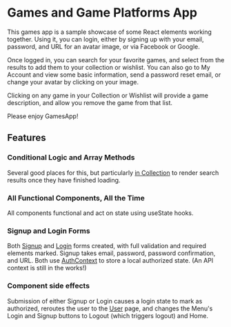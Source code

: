 # Games and Game Platforms App

This games app is a sample showcase of some React elements working together. Using it, you can login, either by signing up with your email, password, and URL for an avatar image, or via Facebook or Google.

Once logged in, you can search for your favorite games, and select from the results to add them to your collection or wishlist. You can also go to My Account and view some basic information, send a password reset email, or change your avatar by clicking on your image.

Clicking on any game in your Collection or Wishlist will provide a game description, and allow you remove the game from that list.

Please enjoy GamesApp!

## Features

### Conditional Logic and Array Methods

Several good places for this, but particularly [in Collection](https://github.com/timetoady/3790-First-App/blob/master/src/routes/collection.js) to render search results once they have finished loading. 


### All Functional Components, All the Time

All components functional and act on state using useState hooks.  

### Signup and Login Forms

Both [Signup](https://github.com/timetoady/3790-First-App/blob/master/src/components/Signup.js) and [Login](https://github.com/timetoady/3790-First-App/blob/master/src/components/Dialog.js) forms created, with full validation and required elements marked. Signup takes email, password, password confirmation, and URL. Both use [AuthContext](https://github.com/timetoady/3790-First-App/blob/master/src/contexts/AuthContext.js) to store a local authorized state. (An API context is still in the works!)

### Component side effects

Submission of either Signup or Login causes a login state to mark as authorized, reroutes the user to the [User](https://github.com/timetoady/3790-First-App/blob/master/src/routes/user.js) page, and changes the Menu's Login and Signup buttons to Logout (which triggers logout) and Home.
<!-- ### Sort button

Sorts platforms back and forth between most and least games for that platform using sort.

### Games Search Bar

Don't want to scroll through all those games I like? Use the dynamically filtering search bar to show thing ones on my liked list. Uses hooks to alter the state of the games functional component, applying a filter based on what you type thanks to two way binding. Nifty! 

### A great selection of games!

Not all of these are the best games there are, but they are all good, and have some meaning for me. Feel free to try any of them and tell me what you think.

### Top games grid with nest Accordion 

For those extra tags for each top game. 

### Lazy load, color coded divs 

Lazy load for the older components to save on initial space, and each game div is now color-coded to its platform of origin.

:+1: -->
